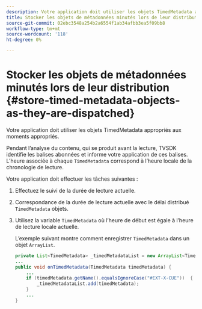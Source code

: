 ```yaml
---
description: Votre application doit utiliser les objets TimedMetadata appropriés aux moments appropriés.
title: Stocker les objets de métadonnées minutés lors de leur distribution
source-git-commit: 02ebc3548a254b2a6554f1ab34afbb3ea5f09bb8
workflow-type: tm+mt
source-wordcount: '118'
ht-degree: 0%

---
```


# Stocker les objets de métadonnées minutés lors de leur distribution {#store-timed-metadata-objects-as-they-are-dispatched}

Votre application doit utiliser les objets TimedMetadata appropriés aux moments appropriés.

Pendant l’analyse du contenu, qui se produit avant la lecture, TVSDK identifie les balises abonnées et informe votre application de ces balises. L’heure associée à chaque `TimedMetadata` correspond à l’heure locale de la chronologie de lecture.

Votre application doit effectuer les tâches suivantes :

1. Effectuez le suivi de la durée de lecture actuelle.
1. Correspondance de la durée de lecture actuelle avec le délai distribué `TimedMetadata` objets.

1. Utilisez la variable `TimedMetadata` où l’heure de début est égale à l’heure de lecture locale actuelle.

   L’exemple suivant montre comment enregistrer `TimedMetadata` dans un objet `ArrayList`.

   ```java
   private List<TimedMetadata> _timedMetadataList = new ArrayList<TimedMetadata>(); 
   ... 
   public void onTimedMetadata(TimedMetadata timedMetadata) { 
       ... 
       if (timedMetadata.getName().equalsIgnoreCase("#EXT-X-CUE"))  { 
           _timedMetadataList.add(timedMetadata); 
       } 
       ... 
   }
   ```
